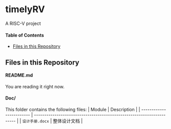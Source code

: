 # timelyRV
A RISC-V project


#### Table of Contents

- [Files in this Repository](#files-in-this-repository)


Files in this Repository
------------------------

#### README.md

You are reading it right now.

#### Doc/

This folder contains the following files:
| Module                   | Description                                                           |
| ------------------------ | --------------------------------------------------------------------- |
| `设计手册.docx`           | 整体设计文档                                                           |